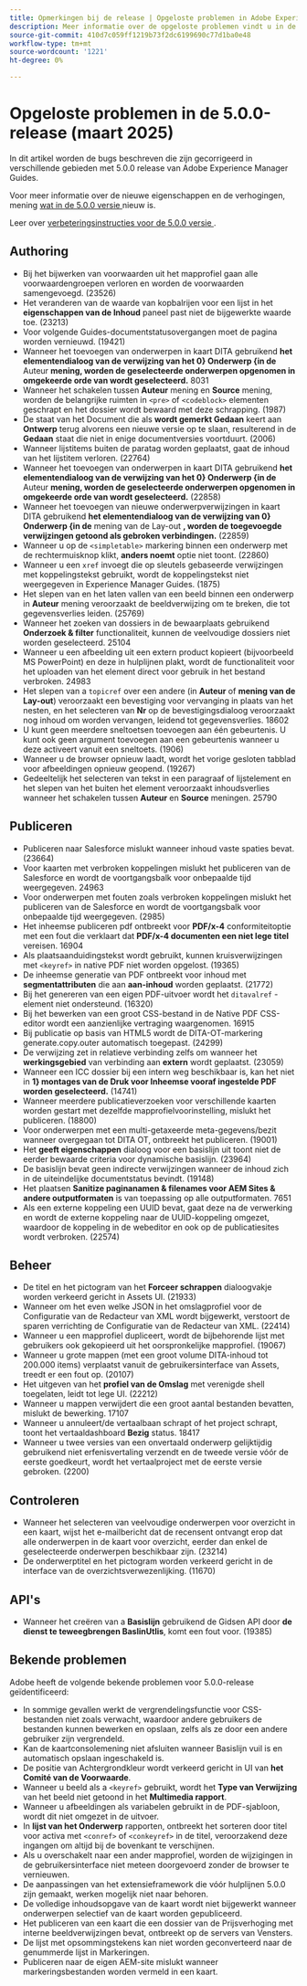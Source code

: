 ```yaml
---
title: Opmerkingen bij de release | Opgeloste problemen in Adobe Experience Manager Guides, release 5.0.0
description: Meer informatie over de opgeloste problemen vindt u in de 5.0.0-release van Adobe Experience Manager Guides.
source-git-commit: 410d7c059ff1219b73f2dc6199690c77d1ba0e48
workflow-type: tm+mt
source-wordcount: '1221'
ht-degree: 0%

---
```


# Opgeloste problemen in de 5.0.0-release (maart 2025)

In dit artikel worden de bugs beschreven die zijn gecorrigeerd in verschillende gebieden met 5.0.0 release van Adobe Experience Manager Guides.


Voor meer informatie over de nieuwe eigenschappen en de verhogingen, mening [ wat in de 5.0.0 versie ](whats-new-5-0.md) nieuw is.

Leer over [ verbeteringsinstructies voor de 5.0.0 versie ](upgrade-instructions-5-0-0.md).


## Authoring

- Bij het bijwerken van voorwaarden uit het mapprofiel gaan alle voorwaardengroepen verloren en worden de voorwaarden samengevoegd. (23526)
- Het veranderen van de waarde van kopbalrijen voor een lijst in het **eigenschappen van de Inhoud** paneel past niet de bijgewerkte waarde toe. (23213)
- Voor volgende Guides-documentstatusovergangen moet de pagina worden vernieuwd. (19421)
- Wanneer het toevoegen van onderwerpen in kaart DITA gebruikend **het elementendialoog van de verwijzing van het 0&rbrace; Onderwerp &lbrace;in de** Auteur **mening, worden de geselecteerde onderwerpen opgenomen in omgekeerde orde van wordt geselecteerd.** 8031
- Wanneer het schakelen tussen **Auteur** mening en **Source** mening, worden de belangrijke ruimten in `<pre>` of `<codeblock>` elementen geschrapt en het dossier wordt bewaard met deze schrapping. (1987)
- De staat van het Document die als **wordt gemerkt Gedaan** keert aan **Ontwerp** terug alvorens een nieuwe versie op te slaan, resulterend in de **Gedaan** staat die niet in enige documentversies voortduurt. (2006)
- Wanneer lijstitems buiten de paratag worden geplaatst, gaat de inhoud van het lijstitem verloren. (22764)
- Wanneer het toevoegen van onderwerpen in kaart DITA gebruikend **het elementendialoog van de verwijzing van het 0&rbrace; Onderwerp &lbrace;in de** Auteur **mening, worden de geselecteerde onderwerpen opgenomen in omgekeerde orde van wordt geselecteerd.** (22858)
- Wanneer het toevoegen van nieuwe onderwerpverwijzingen in kaart DITA gebruikend **het elementendialoog van de verwijzing van 0&rbrace; Onderwerp &lbrace;in de** mening van de Lay-out **, worden de toegevoegde verwijzingen getoond als gebroken verbindingen.** (22859)
- Wanneer u op de `<simpletable>` markering binnen een onderwerp met de rechtermuisknop klikt, **anders noemt** optie niet toont. (22860)
- Wanneer u een `xref` invoegt die op sleutels gebaseerde verwijzingen met koppelingstekst gebruikt, wordt de koppelingstekst niet weergegeven in Experience Manager Guides. (1875)
- Het slepen van en het laten vallen van een beeld binnen een onderwerp in **Auteur** mening veroorzaakt de beeldverwijzing om te breken, die tot gegevensverlies leiden. (25769)
- Wanneer het zoeken van dossiers in de bewaarplaats gebruikend **Onderzoek &amp; filter** functionaliteit, kunnen de veelvoudige dossiers niet worden geselecteerd. 25104
- Wanneer u een afbeelding uit een extern product kopieert (bijvoorbeeld MS PowerPoint) en deze in hulplijnen plakt, wordt de functionaliteit voor het uploaden van het element direct voor gebruik in het bestand verbroken. 24983
- Het slepen van a `topicref` over een andere (in **Auteur** of **mening van de Lay-out**) veroorzaakt een bevestiging voor vervanging in plaats van het nesten, en het selecteren van **Nr** op de bevestigingsdialoog veroorzaakt nog inhoud om worden vervangen, leidend tot gegevensverlies. 18602
- U kunt geen meerdere sneltoetsen toevoegen aan één gebeurtenis. U kunt ook geen argument toevoegen aan een gebeurtenis wanneer u deze activeert vanuit een sneltoets. (1906)
- Wanneer u de browser opnieuw laadt, wordt het vorige gesloten tabblad voor afbeeldingen opnieuw geopend. (19267)
- Gedeeltelijk het selecteren van tekst in een paragraaf of lijstelement en het slepen van het buiten het element veroorzaakt inhoudsverlies wanneer het schakelen tussen **Auteur** en **Source** meningen. 25790

## Publiceren

- Publiceren naar Salesforce mislukt wanneer inhoud vaste spaties bevat. (23664)
- Voor kaarten met verbroken koppelingen mislukt het publiceren van de Salesforce en wordt de voortgangsbalk voor onbepaalde tijd weergegeven. 24963
- Voor onderwerpen met fouten zoals verbroken koppelingen mislukt het publiceren van de Salesforce en wordt de voortgangsbalk voor onbepaalde tijd weergegeven. (2985)
- Het inheemse publiceren pdf ontbreekt voor **PDF/x-4** conformiteitoptie met een fout die verklaart dat **PDF/x-4 documenten een niet lege titel** vereisen. 16904
- Als plaatsaanduidingstekst wordt gebruikt, kunnen kruisverwijzingen met `<keyref>` in native PDF niet worden opgelost. (19365)
- De inheemse generatie van PDF ontbreekt voor inhoud met **segmentattributen** die aan **aan-inhoud** worden geplaatst. (21772)
- Bij het genereren van een eigen PDF-uitvoer wordt het `ditavalref` -element niet ondersteund. (16320)
- Bij het bewerken van een groot CSS-bestand in de Native PDF CSS-editor wordt een aanzienlijke vertraging waargenomen. 16915
- Bij publicatie op basis van HTML5 wordt de DITA-OT-markering generate.copy.outer automatisch toegepast. (24299)
- De verwijzing zet in relatieve verbinding zelfs om wanneer het **werkingsgebied** van verbinding aan **extern** wordt geplaatst. (23059)
- Wanneer een ICC dossier bij een intern weg beschikbaar is, kan het niet in **1&rbrace; montages van de Druk voor Inheemse vooraf ingestelde PDF worden geselecteerd.** (14741)
- Wanneer meerdere publicatieverzoeken voor verschillende kaarten worden gestart met dezelfde mapprofielvoorinstelling, mislukt het publiceren. (18800)
- Voor onderwerpen met een multi-getaxeerde meta-gegevens/bezit wanneer overgegaan tot DITA OT, ontbreekt het publiceren. (19001)
- Het **geeft eigenschappen** dialoog voor een basislijn uit toont niet de eerder bewaarde criteria voor dynamische basislijn.  (23964)
- De basislijn bevat geen indirecte verwijzingen wanneer de inhoud zich in de uiteindelijke documentstatus bevindt. (19148)
- Het plaatsen **Sanitize paginanamen &amp; filenames voor AEM Sites &amp; andere outputformaten** is van toepassing op alle outputformaten. 7651
- Als een externe koppeling een UUID bevat, gaat deze na de verwerking en wordt de externe koppeling naar de UUID-koppeling omgezet, waardoor de koppeling in de webeditor en ook op de publicatiesites wordt verbroken. (22574)


## Beheer

- De titel en het pictogram van het **Forceer schrappen** dialoogvakje worden verkeerd gericht in Assets UI. (21933)
- Wanneer om het even welke JSON in het omslagprofiel voor de Configuratie van de Redacteur van XML wordt bijgewerkt, verstoort de sparen verrichting de Configuratie van de Redacteur van XML. (22414)
- Wanneer u een mapprofiel dupliceert, wordt de bijbehorende lijst met gebruikers ook gekopieerd uit het oorspronkelijke mapprofiel. (19067)
- Wanneer u grote mappen (met een groot volume DITA-inhoud tot 200.000 items) verplaatst vanuit de gebruikersinterface van Assets, treedt er een fout op. (20107)
- Het uitgeven van het **profiel van de Omslag** met verenigde shell toegelaten, leidt tot lege UI. (22212)
- Wanneer u mappen verwijdert die een groot aantal bestanden bevatten, mislukt de bewerking. 17107
- Wanneer u annuleert/de vertaalbaan schrapt of het project schrapt, toont het vertaaldashboard **Bezig** status. 18417
- Wanneer u twee versies van een onvertaald onderwerp gelijktijdig gebruikend niet erfenisvertaling verzendt en de tweede versie vóór de eerste goedkeurt, wordt het vertaalproject met de eerste versie gebroken. (2200)


## Controleren

- Wanneer het selecteren van veelvoudige onderwerpen voor overzicht in een kaart, wijst het e-mailbericht dat de recensent ontvangt erop dat alle onderwerpen in de kaart voor overzicht, eerder dan enkel de geselecteerde onderwerpen beschikbaar zijn. (23214)
- De onderwerptitel en het pictogram worden verkeerd gericht in de interface van de overzichtsverwezenlijking. (11670)


## API&#39;s

- Wanneer het creëren van a **Basislijn** gebruikend de Gidsen API door **de dienst te teweegbrengen BaslinUtlis**, komt een fout voor. (19385)

## Bekende problemen

Adobe heeft de volgende bekende problemen voor 5.0.0-release geïdentificeerd:

- In sommige gevallen werkt de vergrendelingsfunctie voor CSS-bestanden niet zoals verwacht, waardoor andere gebruikers de bestanden kunnen bewerken en opslaan, zelfs als ze door een andere gebruiker zijn vergrendeld.
- Kan de kaartconsolemening niet afsluiten wanneer Basislijn vuil is en automatisch opslaan ingeschakeld is.
- De positie van Achtergrondkleur wordt verkeerd gericht in UI van **het Comité van de Voorwaarde**.
- Wanneer u beeld als a `<keyref>` gebruikt, wordt het **Type van Verwijzing** van het beeld niet getoond in het **Multimedia rapport**.
- Wanneer u afbeeldingen als variabelen gebruikt in de PDF-sjabloon, wordt dit niet omgezet in de uitvoer.
- In **lijst van het Onderwerp** rapporten, ontbreekt het sorteren door titel voor activa met `<conref>` of `<conkeyref>` in de titel, veroorzakend deze ingangen om altijd bij de bovenkant te verschijnen.
- Als u overschakelt naar een ander mapprofiel, worden de wijzigingen in de gebruikersinterface niet meteen doorgevoerd zonder de browser te vernieuwen.
- De aanpassingen van het extensieframework die vóór hulplijnen 5.0.0 zijn gemaakt, werken mogelijk niet naar behoren.
- De volledige inhoudsopgave van de kaart wordt niet bijgewerkt wanneer onderwerpen selectief van de kaart worden gepubliceerd.
- Het publiceren van een kaart die een dossier van de Prijsverhoging met interne beeldverwijzingen bevat, ontbreekt op de servers van Vensters.
- De lijst met opsommingstekens kan niet worden geconverteerd naar de genummerde lijst in Markeringen.
- Publiceren naar de eigen AEM-site mislukt wanneer markeringsbestanden worden vermeld in een kaart.


